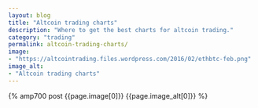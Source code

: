 ```yaml
---
layout: blog
title: "Altcoin trading charts"
description: "Where to get the best charts for altcoin trading."
category: "trading"
permalink: altcoin-trading-charts/
image:
- "https://altcointrading.files.wordpress.com/2016/02/ethbtc-feb.png"
image_alt:
- "Altcoin trading charts"
---
```




{% amp700 post {{page.image[0]}} {{page.image_alt[0]}} %}
